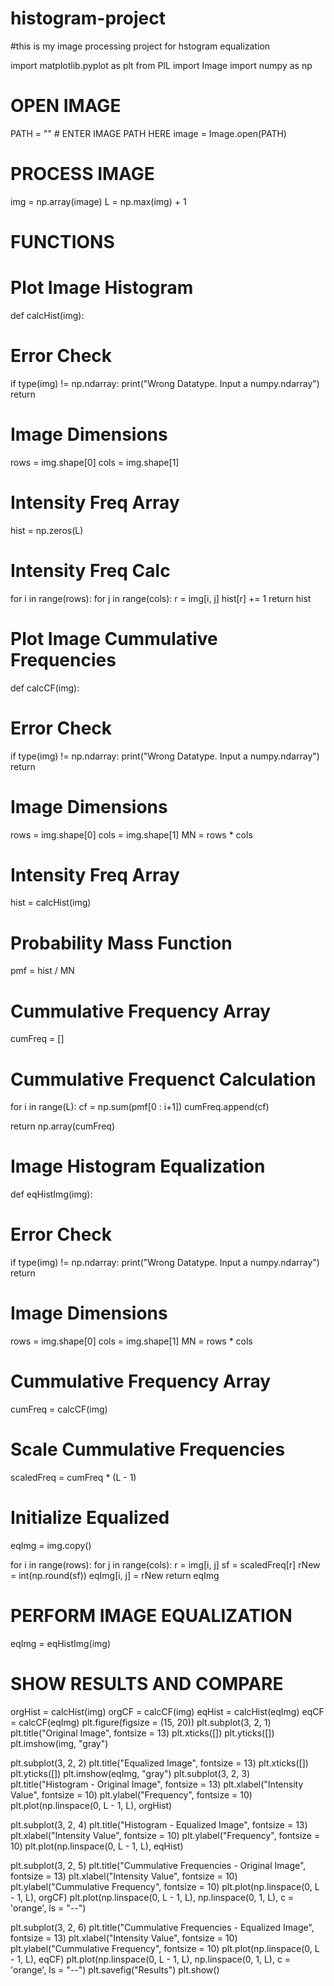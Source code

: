# histogram-project
#this is my image processing project for hstogram equalization

import matplotlib.pyplot as plt
from PIL import Image
import numpy as np

# OPEN IMAGE
PATH = "" # ENTER IMAGE PATH HERE
image = Image.open(PATH)

# PROCESS IMAGE
img = np.array(image)
L = np.max(img) + 1

# FUNCTIONS 
# Plot Image Histogram
def calcHist(img): 
# Error Check 
if type(img) != np.ndarray:
print("Wrong Datatype. Input a numpy.ndarray")
return
# Image Dimensions 
rows = img.shape[0] 
cols = img.shape[1] 
# Intensity Freq Array
hist = np.zeros(L) 
# Intensity Freq Calc 
for i in range(rows): 
for j in range(cols):
r = img[i, j] 
hist[r] += 1
return hist
# Plot Image Cummulative Frequencies
def calcCF(img):
# Error Check
if type(img) != np.ndarray:
print("Wrong Datatype. Input a numpy.ndarray")
return 
# Image Dimensions
rows = img.shape[0] 
cols = img.shape[1]
MN = rows * cols
# Intensity Freq Array
hist = calcHist(img) 

# Probability Mass Function 
pmf = hist / MN 
# Cummulative Frequency Array 
cumFreq = [] 
# Cummulative Frequenct Calculation
for i in range(L): 
cf = np.sum(pmf[0 : i+1]) 
cumFreq.append(cf)

return np.array(cumFreq)
# Image Histogram Equalization
def eqHistImg(img): 
# Error Check 
if type(img) != np.ndarray: 
print("Wrong Datatype. Input a numpy.ndarray") 
return 
# Image Dimensions
rows = img.shape[0] 
cols = img.shape[1] 
MN = rows * cols
# Cummulative Frequency Array
cumFreq = calcCF(img) 
# Scale Cummulative Frequencies 
scaledFreq = cumFreq * (L - 1)
# Initialize Equalized
eqImg = img.copy() 

for i in range(rows): 
for j in range(cols):
r = img[i, j] 
sf = scaledFreq[r]
rNew = int(np.round(sf)) 
eqImg[i, j] = rNew 
return eqImg

# PERFORM IMAGE EQUALIZATION
eqImg = eqHistImg(img) 
# SHOW RESULTS AND COMPARE 
orgHist = calcHist(img)
orgCF = calcCF(img)
eqHist = calcHist(eqImg)
eqCF = calcCF(eqImg)
plt.figure(figsize = (15, 20)) 
plt.subplot(3, 2, 1)
plt.title("Original Image", fontsize = 13)
plt.xticks([])
plt.yticks([]) 
plt.imshow(img, "gray")

plt.subplot(3, 2, 2)
plt.title("Equalized Image", fontsize = 13)
plt.xticks([]) 
plt.yticks([])
plt.imshow(eqImg, "gray")
plt.subplot(3, 2, 3)
plt.title("Histogram - Original Image", fontsize = 13)
plt.xlabel("Intensity Value", fontsize = 10)
plt.ylabel("Frequency", fontsize = 10)
plt.plot(np.linspace(0, L - 1, L), orgHist) 

plt.subplot(3, 2, 4)
plt.title("Histogram - Equalized Image", fontsize = 13)
plt.xlabel("Intensity Value", fontsize = 10)
plt.ylabel("Frequency", fontsize = 10) 
plt.plot(np.linspace(0, L - 1, L), eqHist)

plt.subplot(3, 2, 5)
plt.title("Cummulative Frequencies - Original Image", fontsize = 13)
plt.xlabel("Intensity Value", fontsize = 10)
plt.ylabel("Cummulative Frequency", fontsize = 10)
plt.plot(np.linspace(0, L - 1, L), orgCF)
plt.plot(np.linspace(0, L - 1, L), np.linspace(0, 1, L), c = 'orange', ls = "--") 

plt.subplot(3, 2, 6)
plt.title("Cummulative Frequencies - Equalized Image", fontsize = 13)
plt.xlabel("Intensity Value", fontsize = 10)
plt.ylabel("Cummulative Frequency", fontsize = 10) 
plt.plot(np.linspace(0, L - 1, L), eqCF)
plt.plot(np.linspace(0, L - 1, L), np.linspace(0, 1, L), c = 'orange', ls = "--")
plt.savefig("Results") 
plt.show()
